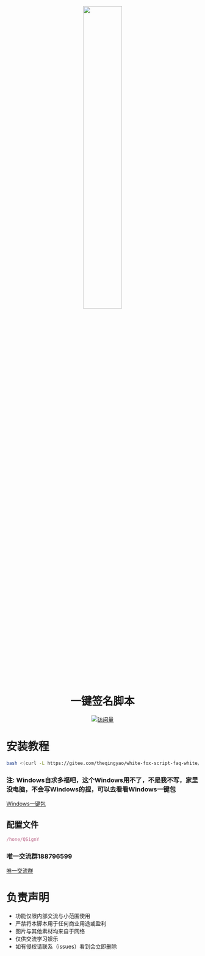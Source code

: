 <p align="center">
  <a href="https://gitee.com/theqingyao/QSignY.git/"><img src="https://i.postimg.cc/0Q92QHzs/Cache-7cace79470fc9c66.png" width="45%" /></a>
</p>

<div align="center">

# 一键签名脚本

[![访问量](https://profile-counter.glitch.me/QSignY/count.svg)](https://gitee.com/theqingyao/QSignY.git)

</div>

# 安装教程


``` bash
bash <(curl -L https://gitee.com/theqingyao/white-fox-script-faq-white/raw/master/Y/QSignY.sh)
```

### 注: Windows自求多福吧，这个Windows用不了，不是我不写，家里没电脑，不会写Windows的捏，可以去看看Windows一键包

[Windows一键包](https://gitee.com/touchscale/Qsign)

## 配置文件
``` js
/hone/QSignY
```

### 唯一交流群188796599
[唯一交流群](http://qm.qq.com/cgi-bin/qm/qr?_wv=1027&k=uzGN1yo3-L7FOsBGq7y3TtB-9yTqjrAs&authKey=aN9pV2KNwGflVIL%2F6yq6SZVzd9rfmP4Khd681vRZnBwXj0mEj6OCYU2k8gYU5mCh&noverify=0&group_code=188796599)

# 负责声明
- 功能仅限内部交流与小范围使用
- 严禁将本脚本用于任何商业用途或盈利
- 图片与其他素材均来自于网络
- 仅供交流学习娱乐
- 如有侵权请联系（issues）看到会立即删除